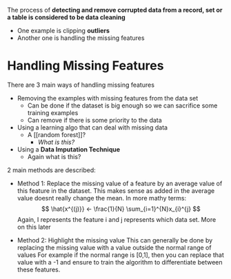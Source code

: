 The process of **detecting and remove corrupted data from a record, set or a table is considered to be data cleaning**

- One example is clipping **outliers**
- Another one is handling the missing features

# Handling Missing Features
There are 3 main ways of handling missing features
- Removing the examples with missing features from the data set
	- Can be done if the dataset is big enough so we can sacrifice some training examples
	- Can remove if there is some priority to the data
- Using a learning algo that can deal with missing data
	- A [[random forest]]?
		- *What is this?*
- Using a **Data Imputation Technique**
	- Again what is this?

2 main methods are described:
- Method 1: Replace the missing value of a feature by an average value of this feature in the dataset. This makes sense as added in the average value doesnt really change the mean.
  In more mathy terms:
  $$
  \hat{x^{(j)}} <- \frac{1}{N} \sum_{i=1}^{N}x_{i}^{j}
  $$
Again, I represents the feature i and j represents which data set. More on this later

- Method 2: Highlight the missing value
  This can generally be done by replacing the missing value with a value outside the normal range of values
  For example if the normal range is [0,1], then you can replace that value with a -1 and ensure to train the algorithm to differentiate between these features.
